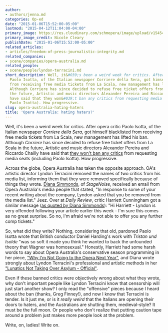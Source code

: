 ```yaml
---
author:
- authors/jenna.md
categories: Op-ed
date: "2015-01-06T15:52:00-05:00"
lastmod: "2015-04-12T11:04:00-04:00"
primary_image: https://res.cloudinary.com/schmopera/image/upload/v1545409169/media/webhook-uploads/1428849970212/Lyndon.jpg.jpg
primary_image_credit: Nicole Cleary
publishDate: "2015-01-06T15:52:00-05:00"
related_articles:
- articles/freedom-of-press-journalistic-integrity.md
related_companies:
- scene/companies/opera-australia.md
related_people:
- scene/people/lyndon-terracini.md
short_description: Well, it&#039;s been a weird week for critics. After opera critic
  Paolo Isotta, of the Italian newspaper Corriere della Sera, got himself blacklisted
  from receiving free media tickets from La Scala, new management has lifted his ban.
  Although Corriere has since decided to refuse free ticket offers from La Scala in
  the future, Artistic and music directors Alexander Pereira and Riccardo Chailly
  have said that they won&#039;t ban any critics from requesting media seats (including
  Paolo Isotta). How progressive.
slug: opera-australia-hating-haters
title: 'Opera Australia: hating haters?'
---
```


<p class="intro">
	Well, it's been a weird week for critics. After opera critic Paolo Isotta, of the Italian newspaper <em>Corriere della Sera</em>, got himself blacklisted from receiving free media tickets from La Scala, new management has lifted his ban. Although <em>Corriere </em>has since decided to refuse free ticket offers from La Scala in the future, Artistic and music directors Alexander Pereira and Riccardo Chailly have said that <a href="http://slippedisc.com/2015/01/exclusive-la-scala-lifts-its-ban-on-newspaper-critic/" target="_blank">they won't ban any critics</a> from requesting media seats (including Paolo Isotta). How progressive.<br>
</p>
<p>
	Across the globe, Opera Australia has taken the opposite approach. OA's artistic director Lyndon Terracini removed the names of two critics from his media list, informing them that they were removed specifically because of things they wrote. <a href="http://www.stagenoise.com/feature/2015/lyndon-doesnt-like-criticism-who-knew" target="_blank">Diana Simmonds</a>, of <em>StageNoise</em>, received an email from Opera Australia's media people that stated, "In response to some of your recent writing about the company, Lyndon asked that you be removed from the media list." Jeez. Over at <em>Daily Review</em>, critic Harriett Cunningham got a similar message (<a href="http://www.stagenoise.com/feature/2015/and-in-yet-more-breaking-news" target="_blank">as quoted by Diana Simmonds</a>): "Hi Harriett - Lyndon is very offended following your article earlier this week - I'm sure this comes as no great surprise. So no, I'm afraid we're not able to offer you any further comp tickets."
</p>
<p>
	So, what did they write? Nothing, considering that old, pardoned Paolo Isotta wrote that British conductor Daniel Harding's work with <em>Tristan und Isolde</em> "was so soft it made you think he wanted to back the unfounded theory that Wagner was homosexual." Honestly, Harriett had some harsh words to say about Opera Australia's conservative season programming in her piece, <a href="http://dailyreview.crikey.com.au/why-im-not-going-to-the-opera-next-year/16623" target="_blank">"Why I'm Not Going to the Opera Next Year"</a>, and Diana wrote strongly about Lyndon Terracini's professional and artistic methods in her <a href="http://www.stagenoise.com/feature/2014/lunatics-not-taking-over-asylum-official" target="_blank">"Lunatics Not Taking Over Asylum - Official"</a>.
</p>
<p>
	Even if these banned critics were objectively wrong about what they wrote, why don't important people like Lyndon Terracini know that censorship will just start another show? I only read the "offensive" pieces because I heard about the ban (thanks, Greg Finney!), and now I know that Terracini is tender. Is it just me, or is it <em>really weird</em> that the Italians are opening their doors to haters, and the Australians are shutting them, medieval-style? It must be the full moon. Or people who don't realize that putting caution tape around a problem just makes more people look at the problem.
</p>
<p>
	Write, on, ladies! Write on.
</p>
